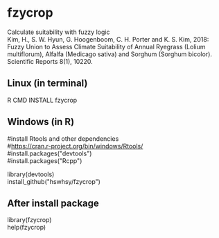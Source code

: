 # fzycrop
Calculate suitability with fuzzy logic   
Kim, H., S. W. Hyun, G. Hoogenboom, C. H. Porter and K. S. Kim, 2018: Fuzzy Union to Assess Climate Suitability of Annual Ryegrass (Lolium multiflorum), Alfalfa (Medicago sativa) and Sorghum (Sorghum bicolor). Scientific Reports 8(1), 10220.

Linux (in terminal)  
-------------
R CMD INSTALL fzycrop   

Windows (in R)   
-------------
#install Rtools and other dependencies   
#https://cran.r-project.org/bin/windows/Rtools/   
#install.packages("devtools")   
#install.packages("Rcpp")   

library(devtools)   
install_github("hswhsy/fzycrop")

After install package
------------
library(fzycrop)    
help(fzycrop)

